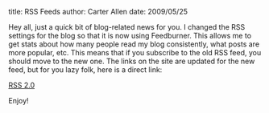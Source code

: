 title: RSS Feeds
author: Carter Allen
date: 2009/05/25

Hey all, just a quick bit of blog-related news for you. I changed the RSS settings for the blog so that it is now using Feedburner. This allows me to get stats about how many people read my blog consistently, what posts are more popular, etc. This means that if you subscribe to the old RSS feed, you should move to the new one. The links on the site are updated for the new feed, but for you lazy folk, here is a direct link:  

[RSS 2.0](feed://feeds2.feedburner.com/CarterAllensBlog)  

Enjoy!
